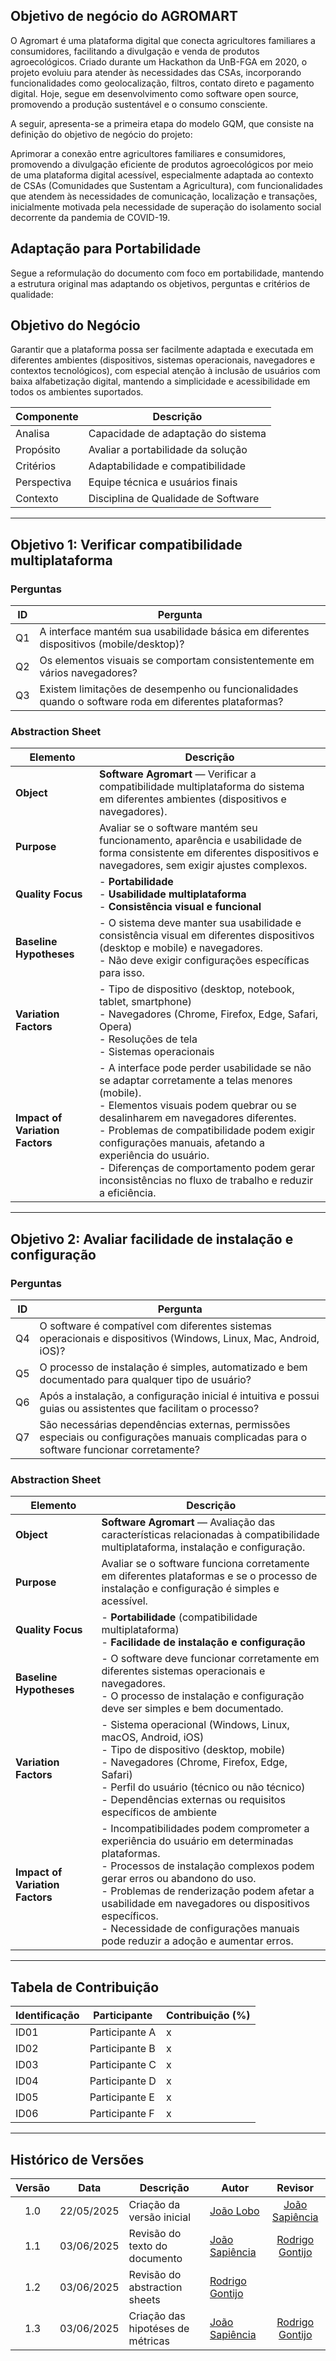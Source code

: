 ## Objetivo de negócio do AGROMART

O Agromart é uma plataforma digital que conecta agricultores familiares a consumidores, facilitando a divulgação e venda de produtos agroecológicos. Criado durante um Hackathon da UnB-FGA em 2020, o projeto evoluiu para atender às necessidades das CSAs, incorporando funcionalidades como geolocalização, filtros, contato direto e pagamento digital. Hoje, segue em desenvolvimento como software open source, promovendo a produção sustentável e o consumo consciente.

A seguir, apresenta-se a primeira etapa do modelo GQM, que consiste na definição do objetivo de negócio do projeto:

Aprimorar a conexão entre agricultores familiares e consumidores, promovendo a divulgação eficiente de produtos agroecológicos por meio de uma plataforma digital acessível, especialmente adaptada ao contexto de CSAs (Comunidades que Sustentam a Agricultura), com funcionalidades que atendem às necessidades de comunicação, localização e transações, inicialmente motivada pela necessidade de superação do isolamento social decorrente da pandemia de COVID-19.

## Adaptação para Portabilidade

Segue a reformulação do documento com foco em portabilidade, mantendo a estrutura original mas adaptando os objetivos, perguntas e critérios de qualidade:

## Objetivo do Negócio

Garantir que a plataforma possa ser facilmente adaptada e executada em diferentes ambientes (dispositivos, sistemas operacionais, navegadores e contextos tecnológicos), com especial atenção à inclusão de usuários com baixa alfabetização digital, mantendo a simplicidade e acessibilidade em todos os ambientes suportados.
	

| Componente        | Descrição                                 |
|-------------------|------------------------------------------|
| Analisa           | Capacidade de adaptação do sistema       |
| Propósito         | Avaliar a portabilidade da solução       |
| Critérios         | Adaptabilidade e compatibilidade         |
| Perspectiva       | Equipe técnica e usuários finais         |
| Contexto          | Disciplina de Qualidade de Software      |


---

## Objetivo 1: Verificar compatibilidade multiplataforma

### Perguntas

| ID | Pergunta |
| --- | ------- |
| Q1 | A interface mantém sua usabilidade básica em diferentes dispositivos (mobile/desktop)? |
| Q2 | Os elementos visuais se comportam consistentemente em vários navegadores? |
| Q3 | Existem limitações de desempenho ou funcionalidades quando o software roda em diferentes plataformas? |


### Abstraction Sheet

| Elemento | Descrição |
| ------------------------------ | ---------------------------------------------------------------------------------------------------------------------------------------------------------------------------------------------------------------------------------------------------------------------------------------------------------------------------------------------------------------------------------------------------- |
| **Object**                     | **Software Agromart** — Verificar a compatibilidade multiplataforma do sistema em diferentes ambientes (dispositivos e navegadores).|
| **Purpose**                    | Avaliar se o software mantém seu funcionamento, aparência e usabilidade de forma consistente em diferentes dispositivos e navegadores, sem exigir ajustes complexos.|
| **Quality Focus**              | - **Portabilidade**<br>- **Usabilidade multiplataforma**<br>- **Consistência visual e funcional** |
| **Baseline Hypotheses**        | - O sistema deve manter sua usabilidade e consistência visual em diferentes dispositivos (desktop e mobile) e navegadores.<br>- Não deve exigir configurações específicas para isso.|
| **Variation Factors**          | - Tipo de dispositivo (desktop, notebook, tablet, smartphone)<br>- Navegadores (Chrome, Firefox, Edge, Safari, Opera)<br>- Resoluções de tela<br>- Sistemas operacionais |
| **Impact of Variation Factors**| - A interface pode perder usabilidade se não se adaptar corretamente a telas menores (mobile).<br>- Elementos visuais podem quebrar ou se desalinharem em navegadores diferentes.<br>- Problemas de compatibilidade podem exigir configurações manuais, afetando a experiência do usuário.<br>- Diferenças de comportamento podem gerar inconsistências no fluxo de trabalho e reduzir a eficiência. |
---

## Objetivo 2: Avaliar facilidade de instalação e configuração

### Perguntas

| ID | Pergunta                                                                                                                                 |
| -- | ---------------------------------------------------------------------------------------------------------------------------------------- |
| Q4 | O software é compatível com diferentes sistemas operacionais e dispositivos (Windows, Linux, Mac, Android, iOS)?                         |
| Q5 | O processo de instalação é simples, automatizado e bem documentado para qualquer tipo de usuário?                                        |
| Q6 | Após a instalação, a configuração inicial é intuitiva e possui guias ou assistentes que facilitam o processo?                            |
| Q7 | São necessárias dependências externas, permissões especiais ou configurações manuais complicadas para o software funcionar corretamente? |

### Abstraction Sheet

| Elemento | Descrição |
| ------------------------------- | ----------------------------------------------------------------------------------------------------------------------------------------------------------------------------------------------------------------------------------------------------------------------------------------------------------------------------------------------------------------- |
| **Object**                      | **Software Agromart** — Avaliação das características relacionadas à compatibilidade multiplataforma, instalação e configuração.|
| **Purpose**                     | Avaliar se o software funciona corretamente em diferentes plataformas e se o processo de instalação e configuração é simples e acessível.|
| **Quality Focus**               | - **Portabilidade** (compatibilidade multiplataforma)<br>- **Facilidade de instalação e configuração** |
| **Baseline Hypotheses**         | - O software deve funcionar corretamente em diferentes sistemas operacionais e navegadores.<br>- O processo de instalação e configuração deve ser simples e bem documentado. |
| **Variation Factors**           | - Sistema operacional (Windows, Linux, macOS, Android, iOS)<br>- Tipo de dispositivo (desktop, mobile)<br>- Navegadores (Chrome, Firefox, Edge, Safari)<br>- Perfil do usuário (técnico ou não técnico)<br>- Dependências externas ou requisitos específicos de ambiente |
| **Impact of Variation Factors** | - Incompatibilidades podem comprometer a experiência do usuário em determinadas plataformas.<br>- Processos de instalação complexos podem gerar erros ou abandono do uso.<br>- Problemas de renderização podem afetar a usabilidade em navegadores ou dispositivos específicos.<br>- Necessidade de configurações manuais pode reduzir a adoção e aumentar erros. |

---

## Tabela de Contribuição

| Identificação | Participante | Contribuição (%) |
|---------------|-------------|------------------|
| ID01 | Participante A | x |
| ID02 | Participante B | x |
| ID03 | Participante C | x |
| ID04 | Participante D | x |
| ID05 | Participante E | x |
| ID06 | Participante F | x |

---

## Histórico de Versões

| Versão | Data | Descrição | Autor | Revisor |
|:------:|------|----------|-------|:-------:|                                             
| 1.0 | 22/05/2025 | Criação da versão inicial | [João Lobo](https://github.com/joaolobo10) | [João Sapiência](JoaoSapiencia) |
| 1.1 | 03/06/2025 | Revisão do texto do documento | [João Sapiência](JoaoSapiencia) | [Rodrigo Gontijo](rodrigogontijoo) |
| 1.2 | 03/06/2025 | Revisão do abstraction sheets | [Rodrigo Gontijo](rodrigogontijoo) |  |
| 1.3 | 03/06/2025 | Criação das hipotéses de métricas | [João Sapiência](JoaoSapiencia) | [Rodrigo Gontijo](rodrigogontijoo) |
                